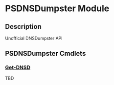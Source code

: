 ﻿---
Module Name: PSDNSDumpster
Module Guid: cb0a589a-fc8f-44fd-90dc-c9be3827a2f3
Download Help Link: https://github.com/justin-p/PSDNSDumpster/release/PSDNSDumpster/docs/PSDNSDumpster.md
Help Version: 0.0.1
Locale: en-US
---

# PSDNSDumpster Module
## Description
Unofficial DNSDumpster API

## PSDNSDumpster Cmdlets
### [Get-DNSD](Get-DNSD.md)
TBD


